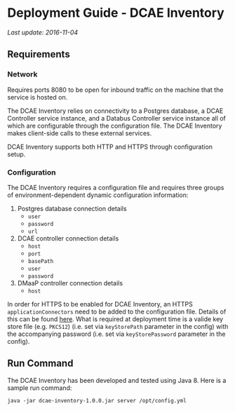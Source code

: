 # Deployment Guide - DCAE Inventory
*Last update: 2016-11-04*

## Requirements

### Network

Requires ports 8080 to be open for inbound traffic on the machine that the service is hosted on.

The DCAE Inventory relies on connectivity to a Postgres database, a DCAE Controller service instance, and a Databus Controller service instance all of which are configurable through the configuration file.  The DCAE Inventory makes client-side calls to these external services.

DCAE Inventory supports both HTTP and HTTPS through configuration setup.

### Configuration

The DCAE Inventory requires a configuration file and requires three groups of environment-dependent dynamic configuration information:

1. Postgres database connection details
    - `user`
    - `password`
    - `url`
2. DCAE controller connection details
    - `host`
    - `port`
    - `basePath`
    - `user`
    - `password`
3. DMaaP controller connection details
    - `host`

In order for HTTPS to be enabled for DCAE Inventory, an HTTPS `applicationConnectors` need to be added to the configuration file.  Details of this can be found [here](http://www.dropwizard.io/0.7.1/docs/manual/configuration.html#https).  What is required at deployment time is a valide key store file (e.g. `PKCS12`)  (i.e. set via `keyStorePath` parameter in the config) with the accompanying password (i.e. set via `keyStorePassword` parameter in the config).

## Run Command

The DCAE Inventory has been developed and tested using Java 8.  Here is a sample run command:

```
java -jar dcae-inventory-1.0.0.jar server /opt/config.yml
```
